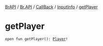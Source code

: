 [BrAPI](../../../index.md) / [Br.API](../../index.md) / [CallBack](../index.md) / [InputInfo](index.md) / [getPlayer](./get-player.md)

# getPlayer

`open fun getPlayer(): `[`Player`](https://hub.spigotmc.org/javadocs/spigot/org/bukkit/entity/Player.html)`!`